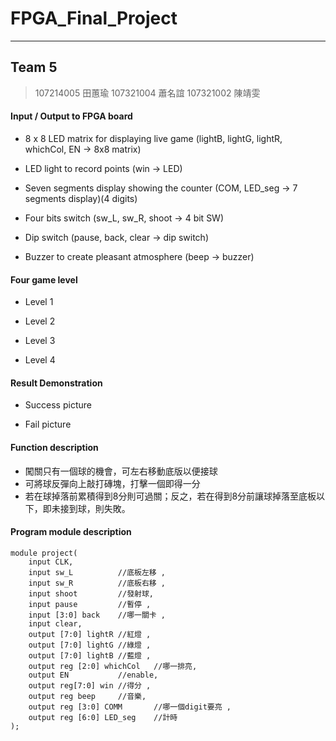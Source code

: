 # FPGA_Final_Project
---
## Team 5
> 107214005 田蕙瑜
> 107321004 蕭名誼
> 107321002 陳靖雯

#### Input / Output to FPGA board
- 8 x 8 LED matrix for displaying live game (lightB, lightG, lightR, whichCol, EN -> 8x8 matrix)


- LED light to record points (win -> LED)


- Seven segments display showing the counter (COM, LED_seg -> 7 segments display)(4 digits)


- Four bits switch (sw_L, sw_R, shoot -> 4 bit SW)


- Dip switch (pause, back, clear -> dip switch)


- Buzzer to create pleasant atmosphere (beep -> buzzer)

#### Four game level
- Level 1

- Level 2

- Level 3

- Level 4


#### Result Demonstration

- Success picture

- Fail picture

#### Function description
- 闖關只有一個球的機會，可左右移動底版以便接球
- 可將球反彈向上敲打磚塊，打擊一個即得一分
- 若在球掉落前累積得到8分則可過關；反之，若在得到8分前讓球掉落至底板以下，即未接到球，則失敗。

#### Program module description
```verilog=
module project(
    input CLK,
    input sw_L          //底板左移 ,
    input sw_R          //底板右移 ,
    input shoot         //發射球,
    input pause         //暫停 ,
    input [3:0] back    //哪一關卡 ,
    input clear,
    output [7:0] lightR //紅燈 ,
    output [7:0] lightG //綠燈 ,
    output [7:0] lightB //藍燈 ,
    output reg [2:0] whichCol   //哪一排亮, 
    output EN           //enable,
    output reg[7:0] win //得分 ,
    output reg beep     //音樂,
    output reg [3:0] COMM       //哪一個digit要亮 ,
    output reg [6:0] LED_seg    //計時
);

```


